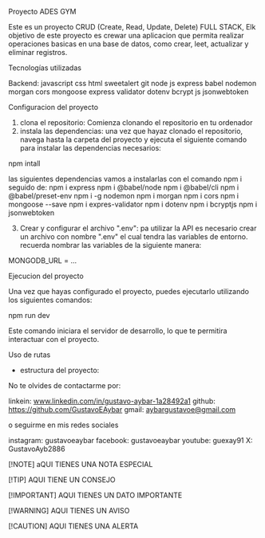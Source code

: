 Proyecto ADES GYM

Este es un proyecto CRUD (Create, Read, Update, Delete) FULL STACK, Elk objetivo de este proyecto es crewar una aplicacion que permita realizar operaciones basicas en una base de datos, como crear, leet, actualizar y eliminar registros.

Tecnologías utilizadas

Backend: 
    javascript
    css
    html
    sweetalert
    git
    node js
    express
    babel
    nodemon
    morgan
    cors
    mongoose
    express validator
    dotenv
    bcrypt js
    jsonwebtoken

Configuracion del proyecto

1. clona el repositorio: Comienza clonando el repositorio en tu ordenador
2. instala las dependencias: una vez que hayaz clonado el repositorio, navega hasta la carpeta del proyecto y ejecuta el siguiente comando para instalar las dependencias necesarios:

npm intall

las siguientes dependencias vamos a instalarlas con el comando npm i seguido de:
    npm i express
    npm i @babel/node
    npm i @babel/cli
    npm i @babel/preset-env
    npm i -g nodemon
    npm i morgan
    npm i cors
    npm i mongoose --save
    npm i expres-validator
    npm i dotenv
    npm i bcryptjs
    npm i jsonwebtoken

3. Crear y configurar el archivo ".env": pa utilizar la API es necesario crear un archivo con nombre ".env" el cual tendra las variables de entorno. recuerda nombrar las variables de la siguiente manera:

MONGODB_URL = ...

Ejecucion del proyecto

Una vez que hayas configurado el proyecto, puedes ejecutarlo utilizando los siguientes comandos:

npm run dev

Este comando iniciara el servidor de desarrollo, lo que te permitira interactuar con el proyecto.

Uso de rutas


* estructura del proyecto:

No te olvides de contactarme por:

linkein: www.linkedin.com/in/gustavo-aybar-1a28492a1
github: https://github.com/GustavoEAybar
gmail: aybargustavoe@gmail.com

o seguirme en mis redes sociales

instagram: gustavoeaybar
facebook: gustavoeaybar
youtube: guexay91
X: GustavoAyb2886

[!NOTE]
aQUI TIENES UNA NOTA ESPECIAL

[!TIP]
AQUI TIENE UN CONSEJO

[!IMPORTANT]
AQUI TIENES UN DATO IMPORTANTE

[!WARNING]
AQUI TIENES UN AVISO

[!CAUTION]
AQUI TIENES UNA ALERTA